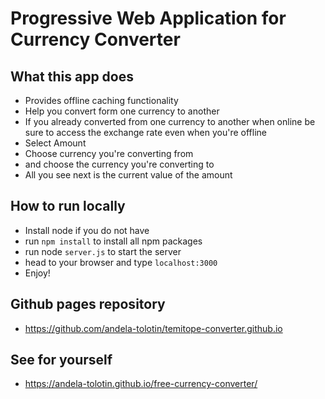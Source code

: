 # Progressive Web Application for Currency Converter

## What this app does

- Provides offline caching functionality
- Help you convert form one currency to another
- If you already converted from one currency to another when online be sure to access the exchange rate even when you're offline
- Select Amount
- Choose currency you're converting from
- and choose the currency you're converting to
- All you see next is the current value of the amount

## How to run locally
- Install node if you do not have
- run `npm install` to install all npm packages
- run node `server.js` to start the server
- head to your browser and type `localhost:3000`
- Enjoy!

## Github pages repository
- https://github.com/andela-tolotin/temitope-converter.github.io

## See for yourself
- https://andela-tolotin.github.io/free-currency-converter/
